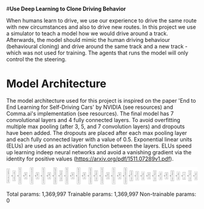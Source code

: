 #**Use Deep Learning to Clone Driving Behavior**

When humans learn to drive, we use our experience to drive the same route with new circumstances and also to drive new routes. In this project we use a simulator to teach a model how we would drive around a track. Afterwards, the model should mimic the human driving behaviour (behavioural cloning) and drive around the same track and a new track - which was not used for training. The agents that runs the model will only control the the steering.



# Model Architecture
The model architecture used for this project is inspired on the paper 'End to End Learning for Self-Driving Cars' by NVIDIA (see resources) and Comma.ai's implementation (see resources). The final model has 7 convolutional layers and 4 fully connected layers. To avoid overfitting multiple max pooling (after 3, 5, and 7 convolution layers) and dropouts have been added. The dropouts are placed after each max pooling layer and each fully connected layer with a value of 0.5. 
Exponential linear units (ELUs) are used as an activation function between the layers. ELUs speed up learning indeep neural networks and avoid a vanishing gradient via the identity for positive values (https://arxiv.org/pdf/1511.07289v1.pdf).

![alt tag](https://github.com/indradenbakker/self-driving-cars-behavioural-cloning/blob/master/images/model.png?raw=true)


Total params: 1,369,997
Trainable params: 1,369,997
Non-trainable params: 0
